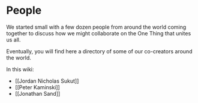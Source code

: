 # People
We started small with a few dozen people from around the world coming together to discuss how we might collaborate on the One Thing that unites us all. 

Eventually, you will find here a directory of some of our co-creators around the world. 

In this wiki:

- [[Jordan Nicholas Sukut]]  
- [[Peter Kaminski]]  
- [[Jonathan Sand]]  